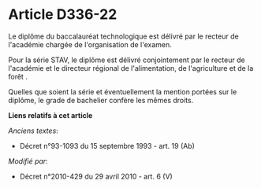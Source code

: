 # Article D336-22

Le diplôme du baccalauréat technologique est délivré par le recteur de l'académie chargée de l'organisation de l'examen. 

Pour la série STAV, le diplôme est délivré conjointement par le recteur de l'académie et le         directeur régional de
l'alimentation, de l'agriculture et de la forêt . 

Quelles que soient la série et éventuellement la mention portées sur le diplôme, le grade de bachelier confère les mêmes
droits.

**Liens relatifs à cet article**

_Anciens textes_:

  - Décret n°93-1093 du 15 septembre 1993 - art. 19 (Ab)

_Modifié par_:

  - Décret n°2010-429 du 29 avril 2010 - art. 6 (V)
